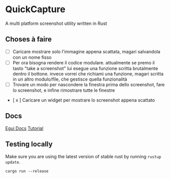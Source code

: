 # QuickCapture
A multi platform screenshot utility written in Rust

## Choses à faire
- [ ] Caricare mostrare solo l'immagine appena scattata, magari salvandola con un nome fisso
- [ ] Per ora bisogna rendere il codice modulare. attualmente se premo il tasto "take a screenshot" lui esegue una funzione scritta brutalmente dentro il bottone. invece vorrei che richiami una funzione, magari scritta in un altro modulo/file, che gestisce quella funzionalità
- [ ] Trovare un modo per nascondere la finestra prima dello screenshot, fare lo screenshot, e infine rimostrare tutte le finestre
- [ x ] Caricare un widget per mostrare lo screenshot appena scattato 

## Docs
[Egui Docs](https://docs.rs/egui/latest/egui/)
[Tutorial](https://youtu.be/NtUkr_z7l84)

## Testing locally

Make sure you are using the latest version of stable rust by running `rustup update`.

`cargo run --release`